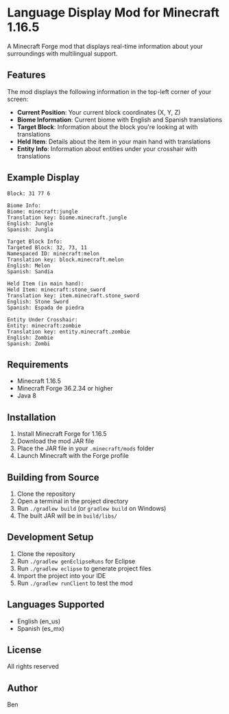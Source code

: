 # Language Display Mod for Minecraft 1.16.5

A Minecraft Forge mod that displays real-time information about your surroundings with multilingual support.

## Features

The mod displays the following information in the top-left corner of your screen:

- **Current Position**: Your current block coordinates (X, Y, Z)
- **Biome Information**: Current biome with English and Spanish translations
- **Target Block**: Information about the block you're looking at with translations
- **Held Item**: Details about the item in your main hand with translations
- **Entity Info**: Information about entities under your crosshair with translations

## Example Display

```
Block: 31 77 6

Biome Info:
Biome: minecraft:jungle
Translation key: biome.minecraft.jungle
English: Jungle
Spanish: Jungla

Target Block Info:
Targeted Block: 32, 73, 11
Namespaced ID: minecraft:melon
Translation key: block.minecraft.melon
English: Melon
Spanish: Sandía

Held Item (in main hand):
Held Item: minecraft:stone_sword
Translation key: item.minecraft.stone_sword
English: Stone Sword
Spanish: Espada de piedra

Entity Under Crosshair:
Entity: minecraft:zombie
Translation key: entity.minecraft.zombie
English: Zombie
Spanish: Zombi
```

## Requirements

- Minecraft 1.16.5
- Minecraft Forge 36.2.34 or higher
- Java 8

## Installation

1. Install Minecraft Forge for 1.16.5
2. Download the mod JAR file
3. Place the JAR file in your `.minecraft/mods` folder
4. Launch Minecraft with the Forge profile

## Building from Source

1. Clone the repository
2. Open a terminal in the project directory
3. Run `./gradlew build` (or `gradlew build` on Windows)
4. The built JAR will be in `build/libs/`

## Development Setup

1. Clone the repository
2. Run `./gradlew genEclipseRuns` for Eclipse
3. Run `./gradlew eclipse` to generate project files
4. Import the project into your IDE
5. Run `./gradlew runClient` to test the mod

## Languages Supported

- English (en_us)
- Spanish (es_mx)

## License

All rights reserved

## Author

Ben